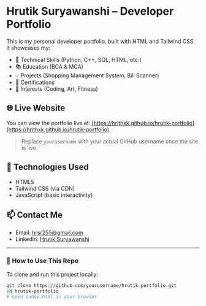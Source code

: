 # Hrutik Suryawanshi – Developer Portfolio

This is my personal developer portfolio, built with HTML and Tailwind CSS. It showcases my:

- 🔧 Technical Skills (Python, C++, SQL, HTML, etc.)
- 📚 Education (BCA & MCA)
- 💡 Projects (Shopping Management System, Bill Scanner)
- 📜 Certifications
- 🎯 Interests (Coding, Art, Fitness)

## 🌐 Live Website
You can view the portfolio live at: [https://hrithxk.github.io/hrutik-portfolio](https://hrithxk.github.io/hrutik-portfolio)

> Replace `yourusername` with your actual GitHub username once the site is live.

## 📁 Technologies Used
- HTML5
- Tailwind CSS (via CDN)
- JavaScript (basic interactivity)

## 📫 Contact Me
- Email: hrsr255@gmail.com
- LinkedIn: [Hrutik Suryawanshi](https://www.linkedin.com/in/hrutik-suryawanshi-440459244)

---

### 🚀 How to Use This Repo

To clone and run this project locally:

```bash
git clone https://github.com/yourusername/hrutik-portfolio.git
cd hrutik-portfolio
# open index.html in your browser
